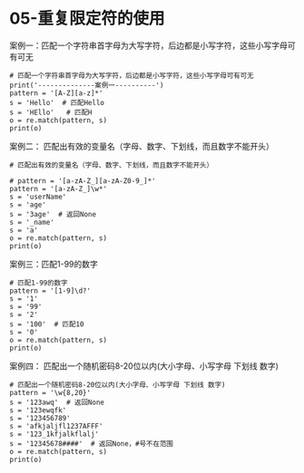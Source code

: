 # 05-重复限定符的使用


案例一：匹配一个字符串首字母为大写字符，后边都是小写字符，这些小写字母可有可无

```
# 匹配一个字符串首字母为大写字符，后边都是小写字符，这些小写字母可有可无
print('--------------案例一----------')
pattern = '[A-Z][a-z]*'
s = 'Hello'  # 匹配Hello
s = 'HEllo'   # 匹配H
o = re.match(pattern, s)
print(o)
```


案例二：  匹配出有效的变量名（字母、数字、下划线，而且数字不能开头）

```
# 匹配出有效的变量名（字母、数字、下划线，而且数字不能开头）

# pattern = '[a-zA-Z_][a-zA-Z0-9_]*'
pattern = '[a-zA-Z_]\w*'
s = 'userName'
s = 'age'
s = '3age'  # 返回None
s = '_name'
s = 'a'
o = re.match(pattern, s)
print(o)
```

案例三：匹配1-99的数字

```
# 匹配1-99的数字
pattern = '[1-9]\d?'
s = '1'
s = '99'
s = '2'
s = '100'  # 匹配10
s = '0'
o = re.match(pattern, s)
print(o)

```

案例四： 匹配出一个随机密码8-20位以内(大小字母、小写字母 下划线 数字)

```
# 匹配出一个随机密码8-20位以内(大小字母、小写字母 下划线 数字)
pattern = '\w{8,20}'
s = '123awq'  # 返回None
s = '123ewqfk'
s = '123456789'
s = 'afkjaljfl1237AFFF'
s = '123_1kfjalkflalj'
s = '12345678####'  # 返回None，#号不在范围
o = re.match(pattern, s)
print(o)
```

